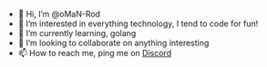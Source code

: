 - 👋 Hi, I’m @oMaN-Rod
- 👀 I’m interested in everything technology, I tend to code for fun!
- 🌱 I’m currently learning, golang
- 💞️ I’m looking to collaborate on anything interesting
- 📫 How to reach me, ping me on [Discord](https://discordapp.com/users/oMaN#6895)
<!-- 
[![Anurag's GitHub stats](https://github-readme-stats.vercel.app/api?username=oMaN-Rod)](https://github.com/anuraghazra/github-readme-stats)

[![Top Langs](https://github-readme-stats.vercel.app/api/top-langs/?username=oMaN-Rod&layout=compact)](https://github.com/anuraghazra/github-readme-stats) -->
